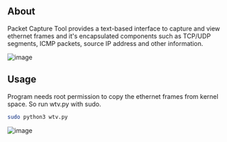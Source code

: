 
<p align = "center">
<img src="">
</p>

## About

Packet Capture Tool provides a text-based interface to capture and view ethernet frames and it's encapsulated components such as TCP/UDP segments, ICMP packets, source IP address and other information.

![image](https://github.com/hrs00/web_traffic_viewer/assets/135930294/0bf055c0-94bf-4a7b-88a4-1ff0b2baff5e)
 
## Usage

Program needs root permission to copy the ethernet frames from kernel space. So run wtv.py with sudo.

```bash
sudo python3 wtv.py
```
![image](https://github.com/hrs00/Network-Traffic-Viewer/assets/135930294/a3ca36a2-c4e7-418c-a3c1-4ebbe22108d1)



